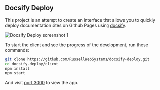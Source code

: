 ## Docsify Deploy

This project is an attempt to create an interface that allows you to quickly deploy documentation sites on Github Pages using [docsify](https://docsify.js.org/#/).

![Docsify Deploy screenshot 1](https://raw.githubusercontent.com/RussellWebSystems/docsify-deploy/master/images/screenshot.jpg "Docsify Deploy")

To start the client and see the progress of the development, run these commands:
```bash
git clone https://github.com/RussellWebSystems/docsify-deploy.git
cd docsify-deploy/client
npm install
npm start
```
And visit [port 3000](http://localhost:3000) to view the app.
